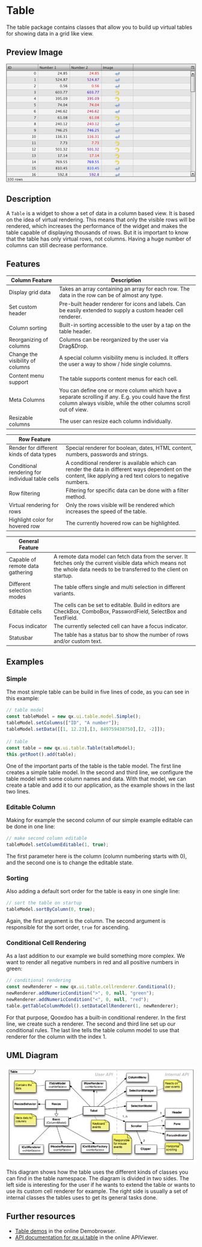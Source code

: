 # Table

The table package contains classes that allow you to build up virtual tables for
showing data in a grid like view.

## Preview Image

![table.png](table.png)

## Description

A `Table` is a widget to show a set of data in a column based view. It is based
on the idea of virtual rendering. This means that only the visible rows will be
rendered, which increases the performance of the widget and makes the table
capable of displaying thousands of rows. But it is important to know that the
table has only virtual rows, not columns. Having a huge number of columns can
still decrease performance.

## Features

| Column Feature                   | Description                                                                                                                                                                |
| -------------------------------- | -------------------------------------------------------------------------------------------------------------------------------------------------------------------------- |
| Display grid data                | Takes an array containing an array for each row. The data in the row can be of almost any type.                                                                            |
| Set custom header                | Pre-built header renderer for icons and labels. Can be easily extended to supply a custom header cell renderer.                                                            |
| Column sorting                   | Built-in sorting accessible to the user by a tap on the table header.                                                                                                      |
| Reorganizing of columns          | Columns can be reorganized by the user via Drag&Drop.                                                                                                                      |
| Change the visibility of columns | A special column visibility menu is included. It offers the user a way to show / hide single columns.                                                                      |
| Content menu support             | The table supports content menus for each cell.                                                                                                                            |
| Meta Columns                     | You can define one or more column which have a separate scrolling if any. E.g. you could have the first column always visible, while the other columns scroll out of view. |
| Resizable columns                | The user can resize each column individually.                                                                                                                              |

| Row Feature                                      |                                                                                                                                                                |
| ------------------------------------------------ | -------------------------------------------------------------------------------------------------------------------------------------------------------------- |
| Render for different kinds of data types         | Special renderer for boolean, dates, HTML content, numbers, passwords and strings.                                                                             |
| Conditional rendering for individual table cells | A conditional renderer is available which can render the data in different ways dependent on the content, like applying a red text colors to negative numbers. |
| Row filtering                                    | Filtering for specific data can be done with a filter method.                                                                                                  |
| Virtual rendering for rows                       | Only the rows visible will be rendered which increases the speed of the table.                                                                                 |
| Highlight color for hovered row                  | The currently hovered row can be highlighted.                                                                                                                  |

| General Feature                  |                                                                                                                                                                               |
| -------------------------------- |-------------------------------------------------------------------------------------------------------------------------------------------------------------------------------|
| Capable of remote data gathering | A remote data model can fetch data from the server. It fetches only the current visible data which means not the whole data needs to be transferred to the client on startup. |
| Different selection modes        | The table offers single and multi selection in different variants.                                                                                                            |
| Editable cells                   | The cells can be set to editable. Build in editors are CheckBox, ComboBox, PasswordField, SelectBox and TextField.                                                            |
| Focus indicator                  | The currently selected cell can have a focus indicator.                                                                                                                       |
| Statusbar                        | The table has a status bar to show the number of rows and/or custom text.                                                                                                     |

## Examples

### Simple

The most simple table can be build in five lines of code, as you can see in this
example:

```javascript
// table model
const tableModel = new qx.ui.table.model.Simple();
tableModel.setColumns(["ID", "A number"]);
tableModel.setData([[1, 12.23],[3, 849759438750],[2, -2]]);

// table
const table = new qx.ui.table.Table(tableModel);
this.getRoot().add(table);
```

One of the important parts of the table is the table model. The first line
creates a simple table model. In the second and third line, we configure the
table model with some column names and data. With that model, we can create a
table and add it to our application, as the example shows in the last two lines.

### Editable Column

Making for example the second column of our simple example editable can be done
in one line:

```javascript
// make second column editable
tableModel.setColumnEditable(1, true);
```

The first parameter here is the column (column numbering starts with 0), and the
second one is to change the editable state.

### Sorting

Also adding a default sort order for the table is easy in one single line:

```javascript
// sort the table on startup
tableModel.sortByColumn(0, true);
```

Again, the first argument is the column. The second argument is responsible for
the sort order, `true` for ascending.

### Conditional Cell Rendering

As a last addition to our example we build something more complex. We want to
render all negative numbers in red and all positive numbers in green:

```javascript
// conditional rendering
const newRenderer = new qx.ui.table.cellrenderer.Conditional();
newRenderer.addNumericCondition(">", 0, null, "green");
newRenderer.addNumericCondition("<", 0, null, "red");
table.getTableColumnModel().setDataCellRenderer(1, newRenderer);
```

For that purpose, Qooxdoo has a built-in conditional renderer. In the first
line, we create such a renderer. The second and third line set up our
conditional rules. The last line tells the table column model to use that
renderer for the column with the index 1.

## UML Diagram

![table_uml.png](table_uml.png)

This diagram shows how the table uses the different kinds of classes you can
find in the table namespace. The diagram is divided in two sides. The left side
is interesting for the user if he wants to extend the table or wants to use its
custom cell renderer for example. The right side is usually a set of internal
classes the tables uses to get its general tasks done.

## Further resources

- [Table demos](apps://demobrowser/#table) in the online Demobrowser.
- [API documentation for qx.ui.table](apps://apiviewer/#qx.ui.table) in the
  online APIViewer.
